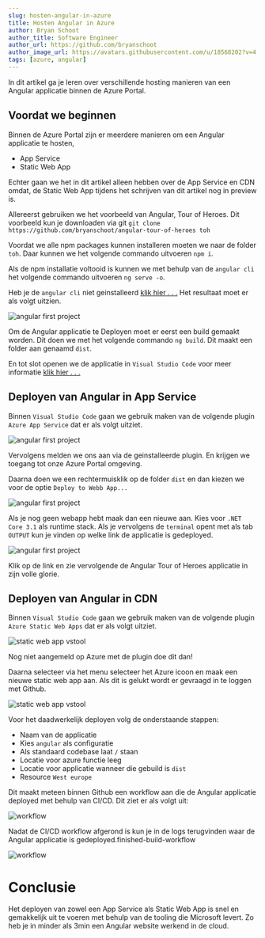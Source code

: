 ```yaml
---
slug: hosten-angular-in-azure
title: Hosten Angular in Azure
author: Bryan Schoot
author_title: Software Engineer
author_url: https://github.com/bryanschoot
author_image_url: https://avatars.githubusercontent.com/u/18568202?v=4
tags: [azure, angular]
---
```


In dit artikel ga je leren over verschillende hosting manieren van een Angular applicatie binnen de Azure Portal.

<!--truncate-->

## Voordat we beginnen

Binnen de Azure Portal zijn er meerdere manieren om een Angular applicatie te hosten,

- App Service
- Static Web App

Echter gaan we het in dit artikel alleen hebben over de App Service en CDN omdat, de Static Web App tijdens het schrijven van dit artikel nog in preview is.

Allereerst gebruiken we het voorbeeld van Angular, Tour of Heroes. Dit voorbeeld kun je downloaden via git
`git clone https://github.com/bryanschoot/angular-tour-of-heroes toh`

Voordat we alle npm packages kunnen installeren moeten we naar de folder `toh`. Daar kunnen we het volgende commando uitvoeren `npm i`.

Als de npm installatie voltooid is kunnen we met behulp van de `angular cli` het volgende commando uitvoeren `ng serve -o`.

Heb je de `angular cli` niet geinstalleerd [klik hier . . .](https://angular.io/cli) Het resultaat moet er als volgt uitzien.

![angular first project](/img/hosten-angular-applicatie/angular-toh.png)

Om de Angular applicatie te Deployen moet er eerst een
build gemaakt worden. Dit doen we met het volgende commando `ng build`. Dit maakt een folder aan genaamd `dist`.

En tot slot openen we de applicatie in `Visual Studio Code` voor meer informatie [klik hier . . .](https://code.visualstudio.com/)

## Deployen van Angular in App Service

Binnen `Visual Studio Code` gaan we gebruik maken van de volgende plugin `Azure App Service` dat er als volgt uitziet.

![angular first project](/img/hosten-angular-applicatie/angular-vscode-service-app-plugin.png)

Vervolgens melden we ons aan via de geinstalleerde plugin. En krijgen we toegang tot onze Azure Portal omgeving.

Daarna doen we een rechtermuisklik op de folder `dist` en dan kiezen we voor de optie `Deploy to Webb App...`

![angular first project](/img/hosten-angular-applicatie/dist-deploy.png)

Als je nog geen webapp hebt maak dan een nieuwe aan. Kies voor `.NET Core 3.1` als runtime stack. Als je vervolgens de `terminal` opent met als tab `OUTPUT` kun je vinden op welke link de applicatie is gedeployed.

![angular first project](/img/hosten-angular-applicatie/deployment-link.png)

Klik op de link en zie vervolgende de Angular Tour of Heroes applicatie in zijn volle glorie.

## Deployen van Angular in CDN

Binnen `Visual Studio Code` gaan we gebruik maken van de volgende plugin `Azure Static Web Apps` dat er als volgt uitziet.

![static web app vstool](/img/hosten-angular-applicatie/static-webb-app-tool.png)

Nog niet aangemeld op Azure met de plugin doe dit dan!

Daarna selecteer via het menu selecteer het Azure icoon en maak een nieuwe static web app aan. Als dit is gelukt wordt er gevraagd in te loggen met Github.

![static web app vstool](/img/hosten-angular-applicatie/static-web-app-deployment.png)

Voor het daadwerkelijk deployen volg de onderstaande stappen:

- Naam van de applicatie
- Kies `angular` als configuratie
- Als standaard codebase laat `/` staan
- Locatie voor azure functie leeg
- Locatie voor applicatie wanneer die gebuild is `dist`
- Resource `West europe`

Dit maakt meteen binnen Github een workflow aan die de Angular applicatie deployed met behulp van CI/CD. Dit ziet er als volgt uit:

![workflow](/img/hosten-angular-applicatie/workflow.png)

Nadat de CI/CD workflow afgerond is kun je in de logs terugvinden waar de Angular applicatie is gedeployed.finished-build-workflow

![workflow](/img/hosten-angular-applicatie/finished-build-workflow.png)

# Conclusie

Het deployen van zowel een App Service als Static Web App is snel en gemakkelijk uit te voeren met behulp van de tooling die Microsoft levert. Zo heb je in minder als 3min een Angular website werkend in de cloud.
